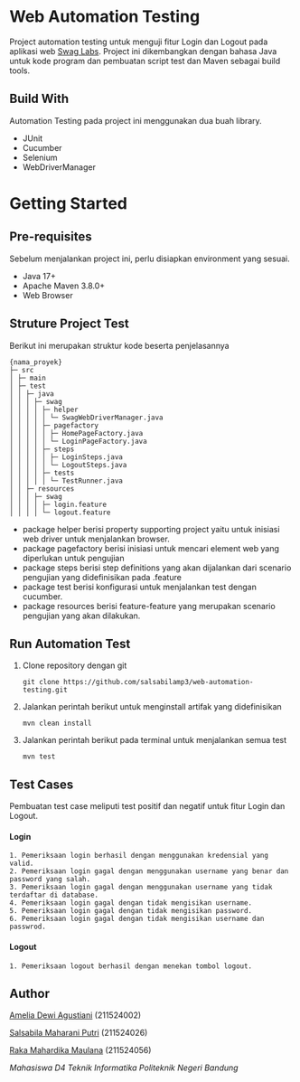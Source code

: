 # Web Automation Testing

Project automation testing untuk menguji fitur Login dan Logout pada aplikasi web [Swag Labs](https://www.saucedemo.com/). Project ini dikembangkan dengan bahasa Java untuk kode program dan pembuatan script test dan Maven sebagai build tools.

## Build With
Automation Testing pada project ini menggunakan dua buah library.
 <ul>
    <li>JUnit</li>
    <li>Cucumber</li>
    <li>Selenium</li>
    <li>WebDriverManager</li>
 </ul>
 
# Getting Started
## Pre-requisites
Sebelum menjalankan project ini, perlu disiapkan environment yang sesuai.
<ul>
  <li>Java 17+</li>
  <li>Apache Maven 3.8.0+</li>
  <li>Web Browser</li>
</ul>

## Struture Project Test
Berikut ini merupakan struktur kode beserta penjelasannya
```
{nama_proyek}
├─ src
│ ├─ main
│ ├─ test
│ │ ├─ java
│ │ │ ├─ swag
│ │ │ │ ├─ helper
│ │ │ │ │ └─ SwagWebDriverManager.java
│ │ │ │ ├─ pagefactory
│ │ │ │ │ ├─ HomePageFactory.java
│ │ │ │ │ └─ LoginPageFactory.java
│ │ │ │ ├─ steps
│ │ │ │ │ ├─ LoginSteps.java
│ │ │ │ │ └─ LogoutSteps.java
│ │ │ │ ├─ tests
│ │ │ │ │ └─ TestRunner.java
│ │ ├─ resources
│ │ │ ├─ swag
│ │ │ │ ├─ login.feature
│ │ │ │ └─ logout.feature
```
<ul>
 <li>package helper berisi property supporting project yaitu untuk inisiasi web driver untuk menjalankan browser.</li>
 <li>package pagefactory berisi inisiasi untuk mencari element web yang diperlukan untuk pengujian</li>
 <li>package steps berisi step definitions yang akan dijalankan dari scenario pengujian yang didefinisikan pada .feature</li>
 <li>package test berisi konfigurasi untuk menjalankan test dengan cucumber.</li>
 <li>package resources berisi feature-feature yang merupakan scenario pengujian yang akan dilakukan.</li>
</ul>

## Run Automation Test
1. Clone repository dengan git
   ```
   git clone https://github.com/salsabilamp3/web-automation-testing.git
   ```
2. Jalankan perintah berikut untuk menginstall artifak yang didefinisikan
   ```
   mvn clean install
   ```
3. Jalankan perintah berikut pada terminal untuk menjalankan semua test
   ```
   mvn test
   ```

## Test Cases
Pembuatan test case meliputi test positif dan negatif untuk fitur Login dan Logout.

#### Login
```
1. Pemeriksaan login berhasil dengan menggunakan kredensial yang valid.
2. Pemeriksaan login gagal dengan menggunakan username yang benar dan password yang salah.
3. Pemeriksaan login gagal dengan menggunakan username yang tidak terdaftar di database.
4. Pemeriksaan login gagal dengan tidak mengisikan username.
5. Pemeriksaan login gagal dengan tidak mengisikan password.
6. Pemeriksaan login gagal dengan tidak mengisikan username dan passwrod.
```

#### Logout
```
1. Pemeriksaan logout berhasil dengan menekan tombol logout.
```

## Author
[Amelia Dewi Agustiani](https://github.com/ameliadewi19) (211524002)

[Salsabila Maharani Putri](https://github.com/salsabilamp3) (211524026)

[Raka Mahardika Maulana](https://github.com/rakamhrdka10) (211524056)

_Mahasiswa D4 Teknik Informatika Politeknik Negeri Bandung_
